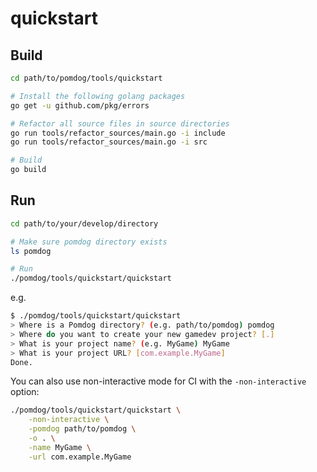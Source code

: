 # quickstart

## Build

```sh
cd path/to/pomdog/tools/quickstart

# Install the following golang packages
go get -u github.com/pkg/errors

# Refactor all source files in source directories
go run tools/refactor_sources/main.go -i include
go run tools/refactor_sources/main.go -i src

# Build
go build
```

## Run

```sh
cd path/to/your/develop/directory

# Make sure pomdog directory exists
ls pomdog

# Run
./pomdog/tools/quickstart/quickstart
```

e.g.

```sh
$ ./pomdog/tools/quickstart/quickstart
> Where is a Pomdog directory? (e.g. path/to/pomdog) pomdog
> Where do you want to create your new gamedev project? [.]
> What is your project name? (e.g. MyGame) MyGame
> What is your project URL? [com.example.MyGame]
Done.
```

You can also use non-interactive mode for CI with the `-non-interactive` option:

```sh
./pomdog/tools/quickstart/quickstart \
    -non-interactive \
    -pomdog path/to/pomdog \
    -o . \
    -name MyGame \
    -url com.example.MyGame
```
